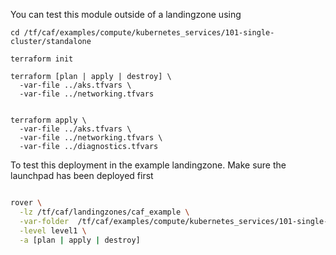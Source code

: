 You can test this module outside of a landingzone using

```
cd /tf/caf/examples/compute/kubernetes_services/101-single-cluster/standalone

terraform init

terraform [plan | apply | destroy] \
  -var-file ../aks.tfvars \
  -var-file ../networking.tfvars


terraform apply \
  -var-file ../aks.tfvars \
  -var-file ../networking.tfvars \
  -var-file ../diagnostics.tfvars
```

To test this deployment in the example landingzone. Make sure the launchpad has been deployed first

```bash

rover \
  -lz /tf/caf/landingzones/caf_example \
  -var-folder  /tf/caf/examples/compute/kubernetes_services/101-single-cluster/ \
  -level level1 \
  -a [plan | apply | destroy]

```